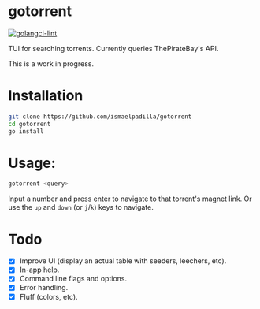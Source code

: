 # gotorrent

[![golangci-lint](https://github.com/ismaelpadilla/gotorrent/actions/workflows/golangci-lint.yml/badge.svg)](https://github.com/ismaelpadilla/gotorrent/actions/workflows/golangci-lint.yml)

TUI for searching torrents. Currently queries ThePirateBay's API.

This is a work in progress.

# Installation

```sh
git clone https://github.com/ismaelpadilla/gotorrent
cd gotorrent
go install
```

# Usage:

```sh
gotorrent <query>
```

Input a number and press enter to navigate to that torrent's magnet link. Or use the `up` and `down` (or `j`/`k`) keys to navigate.

# Todo

- [x] Improve UI (display an actual table with seeders, leechers, etc).
- [x] In-app help.
- [x] Command line flags and options.
- [x] Error handling.
- [x] Fluff (colors, etc).
